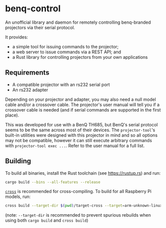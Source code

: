 # benq-control

An unofficial library and daemon for remotely controlling benq-branded
projectors via their serial protocol.

It provides:
 * a simple tool for issuing commands to the projector;
 * a web server to issue commands via a REST API; and
 * a Rust library for controlling projectors from your own applications

## Requirements

 * A compatible projector with an rs232 serial port
 * An rs232 adapter

Depending on your projector and adapter, you may also need a null model cable
and/or a crossover cable. The projector's user manual will tell you if
a crossover cable is needed (and if serial commands are supported in the first
place).

This was developed for use with a BenQ TH685, but BenQ's serial protocol seems
to be the same across most of their devices. The `projector-tool`'s built-in
utilities were designed with this projector in mind and so all options may not
be compatible, however it can still execute arbitrary commands with
`projector-tool exec ...`. Refer to the user manual for a full list.


## Building

To build all binaries, install the Rust toolchain (see https://rustup.rs) and
run:

```bash
cargo build --bins --all-features --release
```

[`cross`] is recommended for cross-compiling. To build for all Raspberry Pi
models, run:
```bash
cross build --target-dir $(pwd)/target-cross --target=arm-unknown-linux-gnueabi --all-features --bins --release
```

(note: `--target-dir` is recommended to prevent spurious rebuilds when using
both `cargo build` and `cross build`)

[`cross`]: https://github.com/rust-embedded/cross